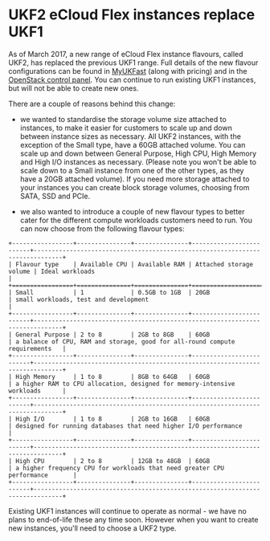 
# UKF2 eCloud Flex instances replace UKF1

As of March 2017, a new range of eCloud Flex instance flavours, called UKF2, has replaced the previous UKF1 range.  Full details of the new flavour configurations can be found in [MyUKFast](https://my.ukfast.co.uk/ecloud-flex/16029/pricing.php) (along with pricing) and in the [OpenStack control panel](https://api.openstack.ecloud.co.uk/project/instances/).  You can continue to run existing UKF1 instances, but will not be able to create new ones.

There are a couple of reasons behind this change:

- we wanted to standardise the storage volume size attached to instances, to make it easier for customers to scale up and down between instance sizes as necessary.  All UKF2 instances, with the exception of the Small type, have a 60GB attached volume.  You can scale up and down between General Purpose, High CPU, High Memory and High I/O instances as necessary.  (Please note you won't be able to scale down to a Small instance from one of the other types, as they have a 20GB attached volume).  If you need more storage attached to your instances you can create block storage volumes, choosing from SATA, SSD and PCIe.

- we also wanted to introduce a couple of new flavour types to better cater for the different compute workloads customers need to run.  You can now choose from the following flavour types:

```eval_rst
+-----------------+---------------+---------------+-------------------------+------------------------------------------------------------------------------+
| Flavour type    | Available CPU | Available RAM | Attached storage volume | Ideal workloads                                                              |
+=================+===============+===============+=========================+==============================================================================+
| Small           | 1             | 0.5GB to 1GB  | 20GB                    | small workloads, test and development                                        |
+-----------------+---------------+---------------+-------------------------+------------------------------------------------------------------------------+
| General Purpose | 2 to 8        | 2GB to 8GB    | 60GB                    | a balance of CPU, RAM and storage, good for all-round compute requirements   |
+-----------------+---------------+---------------+-------------------------+------------------------------------------------------------------------------+
| High Memory     | 1 to 8        | 8GB to 64GB   | 60GB                    | a higher RAM to CPU allocation, designed for memory-intensive workloads      |
+-----------------+---------------+---------------+-------------------------+------------------------------------------------------------------------------+
| High I/O        | 1 to 8        | 2GB to 16GB   | 60GB                    | designed for running databases that need higher I/O performance              |
+-----------------+---------------+---------------+-------------------------+------------------------------------------------------------------------------+
| High CPU        | 2 to 8        | 12GB to 48GB  | 60GB                    | a higher frequency CPU for workloads that need greater CPU performance       |
+-----------------+---------------+---------------+-------------------------+------------------------------------------------------------------------------+
```

Existing UKF1 instances will continue to operate as normal - we have no plans to end-of-life these any time soon.  However when you want to create new instances, you'll need to choose a UKF2 type.
